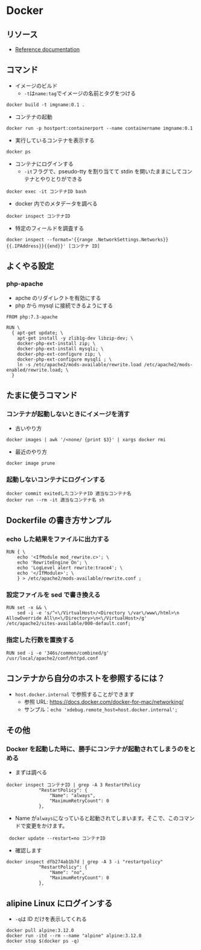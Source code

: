 # Docker

## リソース

- [Reference documentation](https://docs.docker.com/reference/)

## コマンド

- イメージのビルド
  - `-t`は`name:tag`でイメージの名前とタグをつける

```
docker build -t imgname:0.1 .
```

- コンテナの起動

```
docker run -p hostport:containerport --name containername imgname:0.1
```

- 実行しているコンテナを表示する

```
docker ps
```

- コンテナにログインする
  - `-it`フラグで、pseudo-tty を割り当てて stdin を開いたままにしてコンテナとやりとりができる

```
docker exec -it コンテナID bash
```

- docker 内でのメタデータを調べる

```
docker inspect コンテナID
```

- 特定のフィールドを調査する

```
docker inspect --format='{{range .NetworkSettings.Networks}}{{.IPAddress}}{{end}}' [コンテナ ID]
```

## よくやる設定

### php-apache

- apche のリダイレクトを有効にする
- php から mysql に接続できるようにする

```
FROM php:7.3-apache

RUN \
  { apt-get update; \
    apt-get install -y zlib1g-dev libzip-dev; \
    docker-php-ext-install zip; \
    docker-php-ext-install mysqli; \
    docker-php-ext-configure zip; \
    docker-php-ext-configure mysqli ; \
    ln -s /etc/apache2/mods-available/rewrite.load /etc/apache2/mods-enabled/rewrite.load; \
  }
```

## たまに使うコマンド

### コンテナが起動しないときにイメージを消す

- 古いやり方

```
docker images | awk '/<none/ {print $3}' | xargs docker rmi
```

- 最近のやり方

```
docker image prune
```

### 起動しないコンテナにログインする

```
docker commit exitedしたコンテナID 適当なコンテナ名
docker run --rm -it 適当なコンテナ名 sh
```

## Dockerfile の書き方サンプル

### echo した結果をファイルに出力する

```
RUN { \
	echo '<IfModule mod_rewrite.c>'; \
	echo 'RewriteEngine On'; \
	echo 'LogLevel alert rewrite:trace4'; \
	echo '</IfModule>'; \
	} > /etc/apache2/mods-available/rewrite.conf ;
```

### 設定ファイルを sed で書き換える

```
RUN set -x && \
	sed -i -e 's/^<\/VirtualHost>/<Directory \/var\/www\/html>\n  AllowOverride All\n<\/Directory>\n<\/VirtualHost>/g' /etc/apache2/sites-available/000-default.conf;
```

### 指定した行数を置換する

```
RUN sed -i -e '346s/common/combined/g' /usr/local/apache2/conf/httpd.conf
```

## コンテナから自分のホストを参照するには？

- `host.docker.internal` で参照することができます
  - 参照 URL: https://docs.docker.com/docker-for-mac/networking/
  - サンプル：`echo 'xdebug.remote_host=host.docker.internal'; `

## その他

### Docker を起動した時に、勝手にコンテナが起動されてしまうのをとめる

- まずは調べる

```
docker inspect コンテナID | grep -A 3 RestartPolicy
            "RestartPolicy": {
                "Name": "always",
                "MaximumRetryCount": 0
            },
```

- Name が`always`になっていると起動されてしまいます。そこで、このコマンドで変更をかけます。

```
 docker update --restart=no コンテナID
```

- 確認します

```
docker inspect dfb274ab1b7d | grep -A 3 -i "restartpolicy"
            "RestartPolicy": {
                "Name": "no",
                "MaximumRetryCount": 0
            },
```

## alipine Linux にログインする

- `-q`は ID だけを表示してくれる

```
docker pull alpine:3.12.0
docker run -itd --rm --name "alpine" alpine:3.12.0
docker stop $(docker ps -q)
```

